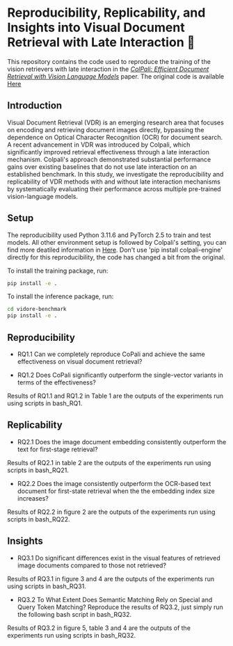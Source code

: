 # Reproducibility, Replicability, and Insights into Visual Document Retrieval with Late Interaction 👀

This repository contains the code used to reproduce the training of the vision retrievers with late interaction in the [*ColPali: Efficient Document Retrieval with Vision Language Models*](https://arxiv.org/abs/2407.01449) paper. The original code is available [Here](https://github.com/illuin-tech/colpali)

## Introduction
Visual Document Retrieval (VDR) is an emerging research area that focuses on encoding and retrieving document images directly, bypassing the dependence on Optical Character Recognition (OCR) for document search. A recent advancement in VDR was introduced by Colpali, which significantly improved retrieval effectiveness through a late interaction mechanism. Colpali's approach demonstrated substantial performance gains over existing baselines that do not use late interaction on an established benchmark. In this study, we investigate the reproducibility and replicability of VDR methods with and without late interaction mechanisms by systematically evaluating their performance across multiple pre-trained vision-language models.

## Setup
The reproducibility used Python 3.11.6 and PyTorch 2.5 to train and test models. All other environment setup is followed by Colpali's setting, you can find more deatiled information in [Here](https://github.com/illuin-tech/colpali). Don't use 'pip install colpali-engine' directly for this reproducibility, the code has changed a bit from the original. 

To install the training package, run:

```bash
pip install -e .
```
To install the inference package, run:

```bash
cd vidore-benchmark
pip install -e .
```

## Reproducibility

* RQ1.1 Can we completely reproduce CoPali and achieve the same effectiveness on visual document retrieval?

* RQ1.2 Does CoPali significantly outperform the single-vector variants in terms of the effectiveness?

Results of RQ1.1 and RQ1.2 in Table 1 are the outputs of the experiments run using scripts in bash_RQ1.

## Replicability

* RQ2.1 Does the image document embedding consistently outperform the text for first-stage retrieval? 

Results of RQ2.1 in table 2 are the outputs of the experiments run using scripts in bash_RQ21.


*  RQ2.2 Does the image consistently outperform the OCR-based text document for first-state retrieval when the the embedding index size increases? 

Results of RQ2.2 in figure 2 are the outputs of the experiments run using scripts in bash_RQ22.

## Insights

*  RQ3.1 Do significant differences exist in the visual features of retrieved image documents compared to those not retrieved?

Results of RQ3.1 in figure 3 and 4 are the outputs of the experiments run using scripts in bash_RQ31.


*  RQ3.2 To What Extent Does Semantic Matching Rely on Special and Query Token Matching? Reproduce the results of RQ3.2, just simply run the following bash script in bash_RQ32.

Results of RQ3.2 in figure 5, table 3 and 4 are the outputs of the experiments run using scripts in bash_RQ32.
